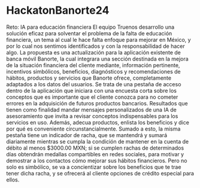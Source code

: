 # HackatonBanorte24
Reto: IA para educación financiera
El equipo Truenos desarrollo una solución eficaz para solventar el problema de la falta de educación financiera, un tema al cual le hace falta enfoque para mejorar en México, y por lo cual nos sentimos identificados y con la responsabilidad de hacer algo. 
La propuesta es una actualización para la aplicación existente de banca móvil Banorte, la cual integrara una sección destinada en la mejora de la situación financiera del cliente mediante, información pertinente, incentivos simbólicos, beneficios, diagnósticos y recomendaciones de hábitos, productos y servicios que Banorte ofrece, completamente adaptados a los datos del usuarios. 
Se trata de una pestaña de acceso dentro de la aplicación que iniciara con una encuesta corta sobre los conceptos que es importante que el cliente conozca para no cometer errores en la adquisición de futuros productos bancarios. Resultados que tienen como finalidad mandar mensajes personalizados de una IA de asesoramiento que invita a revisar conceptos indispensables para los servicios en uso. Además, adecua productos, enlista los beneficios y dice por qué es conveniente circunstancialmente.
Sumado a esto, la misma pestaña tiene un indicador de racha, que se mantendrá y sumará diariamente mientras se cumpla la condición de mantener en la cuenta de débito al menos $3000.00 MXN; si se cumplen rachas de determinados días obtendrán medallas compartibles en redes sociales, para motivar y demostrar a los contactos cómo mejorar sus hábitos financieros. Pero no solo es simbólico, se va a concientizar sobre los  beneficios que te trae tener dicha racha, y se ofrecerá al cliente opciones de crédito especial para ellos.
